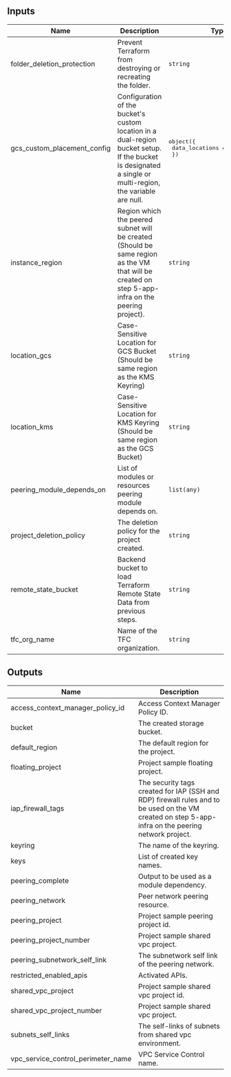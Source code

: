 <!-- BEGINNING OF PRE-COMMIT-TERRAFORM DOCS HOOK -->
## Inputs

| Name | Description | Type | Default | Required |
|------|-------------|------|---------|:--------:|
| folder\_deletion\_protection | Prevent Terraform from destroying or recreating the folder. | `string` | `true` | no |
| gcs\_custom\_placement\_config | Configuration of the bucket's custom location in a dual-region bucket setup. If the bucket is designated a single or multi-region, the variable are null. | <pre>object({<br>    data_locations = list(string)<br>  })</pre> | `null` | no |
| instance\_region | Region which the peered subnet will be created (Should be same region as the VM that will be created on step 5-app-infra on the peering project). | `string` | `null` | no |
| location\_gcs | Case-Sensitive Location for GCS Bucket (Should be same region as the KMS Keyring) | `string` | `null` | no |
| location\_kms | Case-Sensitive Location for KMS Keyring (Should be same region as the GCS Bucket) | `string` | `null` | no |
| peering\_module\_depends\_on | List of modules or resources peering module depends on. | `list(any)` | `[]` | no |
| project\_deletion\_policy | The deletion policy for the project created. | `string` | `"PREVENT"` | no |
| remote\_state\_bucket | Backend bucket to load Terraform Remote State Data from previous steps. | `string` | n/a | yes |
| tfc\_org\_name | Name of the TFC organization. | `string` | `""` | no |

## Outputs

| Name | Description |
|------|-------------|
| access\_context\_manager\_policy\_id | Access Context Manager Policy ID. |
| bucket | The created storage bucket. |
| default\_region | The default region for the project. |
| floating\_project | Project sample floating project. |
| iap\_firewall\_tags | The security tags created for IAP (SSH and RDP) firewall rules and to be used on the VM created on step 5-app-infra on the peering network project. |
| keyring | The name of the keyring. |
| keys | List of created key names. |
| peering\_complete | Output to be used as a module dependency. |
| peering\_network | Peer network peering resource. |
| peering\_project | Project sample peering project id. |
| peering\_project\_number | Project sample shared vpc project. |
| peering\_subnetwork\_self\_link | The subnetwork self link of the peering network. |
| restricted\_enabled\_apis | Activated APIs. |
| shared\_vpc\_project | Project sample shared vpc project id. |
| shared\_vpc\_project\_number | Project sample shared vpc project. |
| subnets\_self\_links | The self-links of subnets from shared vpc environment. |
| vpc\_service\_control\_perimeter\_name | VPC Service Control name. |

<!-- END OF PRE-COMMIT-TERRAFORM DOCS HOOK -->
